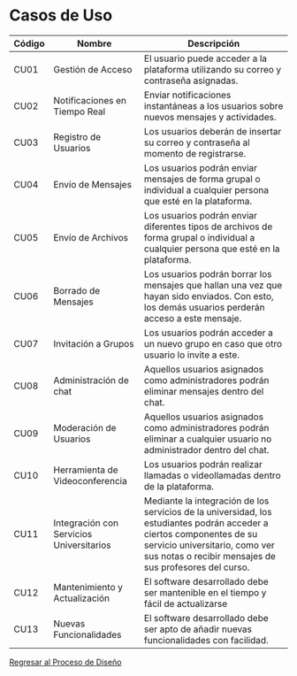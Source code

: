 # Casos de Uso

| Código | Nombre                                   | Descripción                                                                                                                                                                                                       |
| ------ | ---------------------------------------- | ----------------------------------------------------------------------------------------------------------------------------------------------------------------------------------------------------------------- |
| CU01   | Gestión de Acceso                        | El usuario puede acceder a la plataforma utilizando su correo y contraseña asignadas.                                                                                                                             |
| CU02   | Notificaciones en Tiempo Real            | Enviar notificaciones instantáneas a los usuarios sobre nuevos mensajes y actividades.                                                                                                                            |
| CU03   | Registro de Usuarios                     | Los usuarios deberán de insertar su correo y contraseña al momento de registrarse.                                                                                                                                |
| CU04   | Envío de Mensajes                        | Los usuarios podrán enviar mensajes de forma grupal o individual a cualquier persona que esté en la plataforma.                                                                                                   |
| CU05   | Envío de Archivos                        | Los usuarios podrán enviar diferentes tipos de archivos de forma grupal o individual a cualquier persona que esté en la plataforma.                                                                               |
| CU06   | Borrado de Mensajes                      | Los usuarios podrán borrar los mensajes que hallan una vez que hayan sido enviados. Con esto, los demás usuarios perderán acceso a este mensaje.                                                                  |
| CU07   | Invitación a Grupos                      | Los usuarios podrán acceder a un nuevo grupo en caso que otro usuario lo invite a este.                                                                                                                           |
| CU08   | Administración de chat                   | Aquellos usuarios asignados como administradores podrán eliminar mensajes dentro del chat.                                                                                                                        |
| CU09   | Moderación de Usuarios                   | Aquellos usuarios asignados como administradores podrán eliminar a cualquier usuario no administrador dentro del chat.                                                                                            |
| CU10   | Herramienta de Videoconferencia          | Los usuarios podrán realizar llamadas o videollamadas dentro de la plataforma.                                                                                                                                    |
| CU11   | Integración con Servicios Universitarios | Mediante la integración de los servicios de la universidad, los estudiantes podrán acceder a ciertos componentes de su servicio universitario, como ver sus notas o recibir mensajes de sus profesores del curso. |
| CU12   | Mantenimiento y Actualización            | El software desarrollado debe ser mantenible en el tiempo y fácil de actualizarse                                                                                                                                 |
| CU13   | Nuevas Funcionalidades                   | El software desarrollado debe ser apto de añadir nuevas funcionalidades con facilidad.                                                                                                                            |

[Regresar al Proceso de Diseño](../ProcesoDeDiseño.md)
